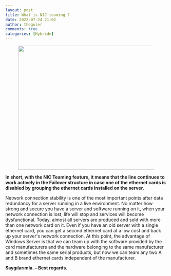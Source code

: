 ```yaml
---
layout: post
title: What is NIC teaming ?
date: 2022-07-24 21:02
author: theguler
comments: true
categories: [Hybride]
---
```

<!-- wp:image {"id":3708,"width":541,"height":387,"sizeSlug":"large","linkDestination":"none"} -->
<figure class="wp-block-image size-large is-resized"><img src="https://farukguler.com/assets/post_images/nic-teaming.png?w=652" alt="" class="wp-image-3708" width="541" height="387" /></figure>
<!-- /wp:image -->

<!-- wp:paragraph -->
<p><strong>In short, with the NIC Teaming feature, it means that the line continues to work actively in the Failover structure in case one of the ethernet cards is disabled by grouping the ethernet cards installed on the server.</strong></p>
<!-- /wp:paragraph -->

<!-- wp:paragraph -->
<p>Network connection stability is one of the most important points after data redundancy for a server running in a live environment. No matter how strong and secure you have a server and software running on it, when your network connection is lost, life will stop and services will become dysfunctional. Today, almost all servers are produced and sold with more than one network card on it. Even if you have an old server with a single ethernet card, you can get a second ethernet card at a low cost and back up your server's network connection. At this point, the advantage of Windows Server is that we can team up with the software provided by the card manufacturers and the hardware belonging to the same manufacturer and sometimes the same serial products, but now we can team any two A and B brand ethernet cards independent of the manufacturer.</p>
<!-- /wp:paragraph -->

<!-- wp:paragraph -->
<p><strong>Saygılarımla. – Best regards.</strong></p>
<!-- /wp:paragraph -->
